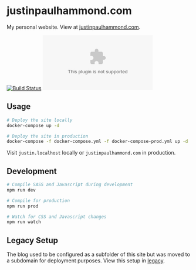 # justinpaulhammond.com

My personal website. View at [justinpaulhammond.com](https://justinpaulhammond.com).

[![Build Status](https://github.com/Justintime50/justinpaulhammond.com/workflows/build/badge.svg)](https://github.com/Justintime50/justinpaulhammond.com/actions)
[![Licence](https://img.shields.io/github/license/justintime50/justinpaulhammond.com)](LICENSE)

## Usage

```bash
# Deploy the site locally
docker-compose up -d

# Deploy the site in production
docker-compose -f docker-compose.yml -f docker-compose-prod.yml up -d
```

Visit `justin.localhost` locally or `justinpaulhammond.com` in production.

## Development

```bash
# Compile SASS and Javascript during development
npm run dev

# Compile for production
npm run prod

# Watch for CSS and Javascript changes
npm run watch
```

## Legacy Setup

The blog used to be configured as a subfolder of this site but was moved to a subdomain for deployment purposes. View this setup in [legacy](legacy/README.md).
